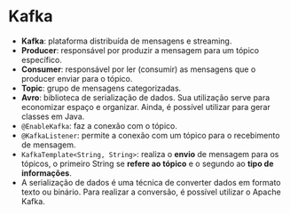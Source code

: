 # Kafka

- **Kafka**: plataforma distribuída de mensagens e streaming.
- **Producer**: responsável por produzir a mensagem para um tópico específico.
- **Consumer**: responsável por ler (consumir) as mensagens que o producer enviar para o tópico.
- **Topic**: grupo de mensagens categorizadas.
- **Avro**: biblioteca de serialização de dados. Sua utilização serve para economizar espaço e organizar. Ainda, é
  possível utilizar para gerar classes em Java.
- `@EnableKafka`: faz a conexão com o tópico.
- `@KafkaListener`: permite a conexão com um tópico para o recebimento de mensagem.
- `KafkaTemplate<String, String>`: realiza o **envio** de mensagem para os tópicos, o primeiro String se **refere ao
  tópico** e o segundo ao **tipo de informações**.
- A serialização de dados é uma técnica de converter dados em formato texto ou binário. Para realizar a conversão, é
  possível utilizar o Apache Kafka.  


